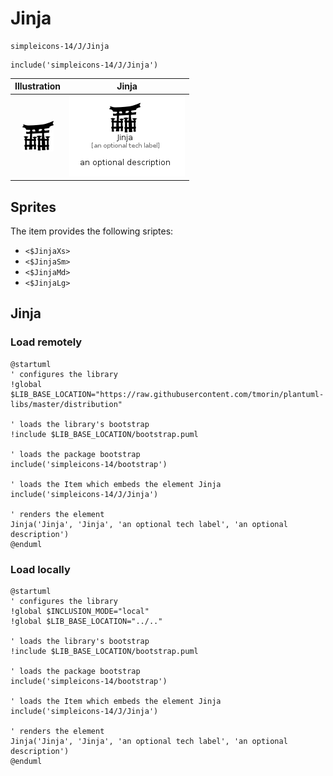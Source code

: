 # Jinja


```text
simpleicons-14/J/Jinja
```

```text
include('simpleicons-14/J/Jinja')
```



| Illustration | Jinja |
| :---: | :---: |
| ![illustration for Illustration](../../simpleicons-14/J/Jinja.png) | ![illustration for Jinja](../../simpleicons-14/J/Jinja.Local.png) |



## Sprites
The item provides the following sriptes:

- `<$JinjaXs>`
- `<$JinjaSm>`
- `<$JinjaMd>`
- `<$JinjaLg>`





## Jinja

### Load remotely
```plantuml
@startuml
' configures the library
!global $LIB_BASE_LOCATION="https://raw.githubusercontent.com/tmorin/plantuml-libs/master/distribution"

' loads the library's bootstrap
!include $LIB_BASE_LOCATION/bootstrap.puml

' loads the package bootstrap
include('simpleicons-14/bootstrap')

' loads the Item which embeds the element Jinja
include('simpleicons-14/J/Jinja')

' renders the element
Jinja('Jinja', 'Jinja', 'an optional tech label', 'an optional description')
@enduml
```

### Load locally
```plantuml
@startuml
' configures the library
!global $INCLUSION_MODE="local"
!global $LIB_BASE_LOCATION="../.."

' loads the library's bootstrap
!include $LIB_BASE_LOCATION/bootstrap.puml

' loads the package bootstrap
include('simpleicons-14/bootstrap')

' loads the Item which embeds the element Jinja
include('simpleicons-14/J/Jinja')

' renders the element
Jinja('Jinja', 'Jinja', 'an optional tech label', 'an optional description')
@enduml
```

